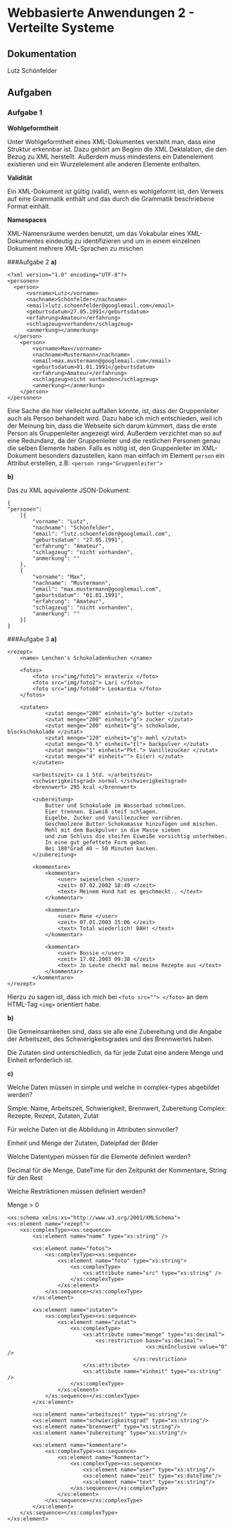 # Webbasierte Anwendungen 2 - Verteilte Systeme

## Dokumentation 

Lutz Schönfelder

## Aufgaben
### Aufgabe 1

**Wohlgeformtheit**

Unter Wohlgeformtheit eines XML-Dokumentes versteht man, dass eine Struktur erkennbar ist.
Dazu gehört am Beginn die XML Deklalation, die den Bezug zu XML herstellt.
Außerdem muss mindestens ein Datenelement existieren und ein Wurzelelement alle anderen Elemente enthalten.

**Validität**

Ein XML-Dokument ist gültig (valid), wenn es wohlgeformt ist, 
den Verweis auf eine Grammatik enthält und das durch die Grammatik beschriebene Format einhält.

**Namespaces**

XML-Namensräume werden benutzt, um das Vokabular eines XML-Dokumentes eindeutig zu identifizieren und um in einem einzelnen Dokument mehrere XML-Sprachen zu mischen



###Aufgabe 2
**a)**

```
<?xml version="1.0" encoding="UTF-8"?>
<personen>
  <person>
	  <vorname>Lutz</vorname>
	  <nachname>Schönfelder</nachname>
	  <email>lutz.schoenfelder@googlemail.com</email>
	  <geburtsdatum>27.05.1991</geburtsdatum>
	  <erfahrung>Amateur</erfahrung>
	  <schlagzeug>vorhanden</schlagzeug>
	  <anmerkung></anmerkung>
  </person>
	<person>
		<vorname>Max</vorname>
		<nachname>Mustermann</nachname>
		<email>max.mustermann@googlemail.com</email>
		<geburtsdatum>01.01.1991</geburtsdatum>
		<erfahrung>Amateur</erfahrung>
		<schlagzeug>nicht vorhanden</schlagzeug>
		<anmerkung></anmerkung>
	</person>
</personen>
```

Eine Sache die hier vielleicht auffallen könnte, ist, dass der Gruppenleiter auch als Person behandelt wird.
Dazu habe ich mich entschieden, weil ich der Meinung bin, dass die Webseite sich darum kümmert, dass die erste Person
als Gruppenleiter angezeigt wird. Außerdem verzichtet man so auf eine Redundanz, da der Gruppenleiter und die restlichen
Personen genau die selben Elemente haben. Falls es nötig ist, den Gruppenleiter im XML-Dokument besonders dazustellen,
kann man einfach im Element ``person`` ein Attribut erstellen, z.B: ``<person rang="Gruppenleiter">``

**b)**

Das zu XML aquivalente JSON-Dokument:

```
{
"personen":
	[{
		"vorname": "Lutz",
		"nachname": "Schönfelder",
		"email": "lutz.schoenfelder@googlemail.com",
		"geburtsdatum": "27.05.1991",
		"erfahrung": "Amateur",
		"schlagzeug": "nicht vorhanden",
		"anmerkung": ""
	},
	{
		"vorname": "Max",
		"nachname": "Mustermann",
		"email": "max.mustermann@googlemail.com",
		"geburtsdatum": "01.01.1991",
		"erfahrung": "Amateur",
		"schlagzeug": "nicht vorhanden",
		"anmerkung": ""
	}]
}
```

###Aufgabe 3
**a)**

```
<rezept>
	<name> Lenchen's Schokoladenkuchen </name>
	
	<fotos>
		<foto src="img/foto1"> mrasterix </foto>
		<foto src="img/foto2"> Lari </foto>
		<foto src="img/foto60"> Leokardia </foto>
	</fotos>
	
	<zutaten> 
      		<zutat menge="200" einheit="g"> butter </zutat>
      		<zutat menge="200" einheit="g"> zucker </zutat>
      		<zutat menge="200" einheit="g"> schokolade, blockschokolade </zutat>
      		<zutat menge="120" einheit="g"> mehl </zutat>
      		<zutat menge="0.5" einheit="tl"> backpulver </zutat>
      		<zutat menge="1" einheit="Pkt."> Vanillezucker </zutat>
      		<zutat menge="4" einheit=""> Ei(er) </zutat>
    	</zutaten>

    	<arbeitszeit> ca 1 Std. </arbeitszeit>
    	<schwierigkeitsgrad> normal </schwierigkeitsgrad>
    	<brennwert> 295 kcal </brennwert>

    	<zubereitung>
      		Butter und Schokolade im Wasserbad schmelzen. 
      		Eier trennen. Eiweiß steif schlagen.
      		Eigelbe, Zucker und Vanillezucker verrühren. 
      		Geschmolzene Butter-Schokomasse hinzufügen und mischen. 
      		Mehl mit dem Backpulver in die Masse sieben
      		und zum Schluss die steifen Eiweiße vorsichtig unterheben. 
      		In eine gut gefettete Form geben. 
      		Bei 180°Grad 40 – 50 Minuten kacken.
    	</zubereitung>
    	
    	<kommentare>
    		<kommentar>
    			<user> swieselchen </user>
    			<zeit> 07.02.2002 18:49 </zeit>
    			<text> Meinem Hund hat es geschmeckt.. </text>
    		</kommentar>
    		
    		<kommentar>
    			<user> Mane </user>
    			<zeit> 07.01.2003 15:06 </zeit>
    			<text> Total wiederlich! BAH! </text>
    		</kommentar>
    		
    		<kommentar>
    			<user> Bossie </user>
    			<zeit> 17.02.2003 09:38 </zeit>
    			<text> Jo Leute checkt mal meine Rezepte aus </text>
    		</kommentar> 
    	</kommentare>
</rezept>
```

Hierzu zu sagen ist, dass ich mich bei ``<foto src=""> </foto>`` an dem HTML-Tag ``<img>`` orientiert habe.

**b)**

Die Gemeinsamkeiten sind, dass sie alle eine Zubereitung und die Angabe der Arbeitszeit, des Schwierigkeitsgrades
und des Brennwertes haben.

Die Zutaten sind unterschiedlich, da für jede Zutat eine andere Menge und Einheit erforderlich ist.

**c)**

Welche Daten müssen in simple und welche in complex-types abgebildet werden?

  Simple: Name, Arbeitszeit, Schwierigkeit, Brennwert, Zubereitung
  Complex: Rezepte, Rezept, Zutaten, Zutat

Für welche Daten ist die Abbildung in Attributen sinnvoller?

  Einheit und Menge der Zutaten, Dateipfad der Bilder

Welche Datentypen müssen für die Elemente definiert werden?

  Decimal für die Menge, DateTime für den Zeitpunkt der Kommentare, String für den Rest

Welche Restriktionen müssen definiert werden?

  Menge > 0 
  
```
<xs:schema xmlns:xs="http://www.w3.org/2001/XMLSchema">
<xs:element name="rezept">
	<xs:complexType><xs:sequence>
		<xs:element name="name" type="xs:string" />
		
		<xs:element name="fotos">
			<xs:complexType><xs:sequence>
				<xs:element name="foto" type="xs:string">
					<xs:complexType>
						<xs:attribute name="src" type="xs:string" />
					</xs:complexType>
				</xs:element>
			</xs:sequence></xs:complexType>
		</xs:element>
		
		<xs:element name="zutaten">
			<xs:complexType><xs:sequence>
				<xs:element name="zutat">
					<xs:complexType>
						<xs:attribute name="menge" type="xs:decimal">
						 	<xs:restriction base="xs:decimal">
                      						<xs:minInclusive value="0" />
                    					</xs:restriction>
						</xs:attribute>
						<xs:attibute name="einheit" type="xs:string" />
					</xs:complexType>
				</xs:element>
			</xs:sequence></xs:comlexType>
		</xs:element>
		
		<xs:element name="arbeitszeit" type="xs:string"/>
		<xs:element name="schwierigkeitsgrad" type="xs:string"/>
		<xs:element name="brennwert" type="xs:string"/>
		<xs:element name="zubereitung" type="xs:string"/>
		
		<xs:element name="kommentare">
			<xs:complexType><xs:sequence>
				<xs:element name="kommentar">
					<xs:complexType><xs:sequence>
						<xs:element name="user" type="xs:string"/>
						<xs:element name="zeit" type="xs:dateTime"/>
						<xs:element name="text" type="xs:string"/>
					</xs:sequence></xs:complexType>
				</xs:element>
			</xs:sequence></xs:complexType>
		</xs:element>
	</xs:sequence></xs:complexType>
</xs:element>
```

